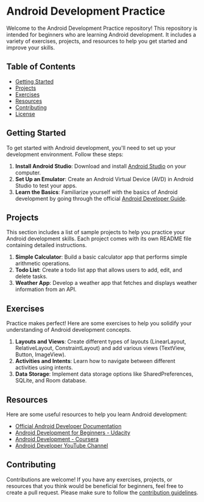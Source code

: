 # Android Development Practice

Welcome to the Android Development Practice repository! This repository is intended for beginners who are learning Android development. It includes a variety of exercises, projects, and resources to help you get started and improve your skills.

## Table of Contents

- [Getting Started](#getting-started)
- [Projects](#projects)
- [Exercises](#exercises)
- [Resources](#resources)
- [Contributing](#contributing)
- [License](#license)

## Getting Started

To get started with Android development, you'll need to set up your development environment. Follow these steps:

1. **Install Android Studio**: Download and install [Android Studio](https://developer.android.com/studio) on your computer.
2. **Set Up an Emulator**: Create an Android Virtual Device (AVD) in Android Studio to test your apps.
3. **Learn the Basics**: Familiarize yourself with the basics of Android development by going through the official [Android Developer Guide](https://developer.android.com/guide).

## Projects

This section includes a list of sample projects to help you practice your Android development skills. Each project comes with its own README file containing detailed instructions.

1. **Simple Calculator**: Build a basic calculator app that performs simple arithmetic operations.
2. **Todo List**: Create a todo list app that allows users to add, edit, and delete tasks.
3. **Weather App**: Develop a weather app that fetches and displays weather information from an API.

## Exercises

Practice makes perfect! Here are some exercises to help you solidify your understanding of Android development concepts.

1. **Layouts and Views**: Create different types of layouts (LinearLayout, RelativeLayout, ConstraintLayout) and add various views (TextView, Button, ImageView).
2. **Activities and Intents**: Learn how to navigate between different activities using intents.
3. **Data Storage**: Implement data storage options like SharedPreferences, SQLite, and Room database.

## Resources

Here are some useful resources to help you learn Android development:

- [Official Android Developer Documentation](https://developer.android.com/docs)
- [Android Development for Beginners - Udacity](https://www.udacity.com/course/android-development-for-beginners--ud837)
- [Android Development - Coursera](https://www.coursera.org/specializations/android-app-development)
- [Android Developer YouTube Channel](https://www.youtube.com/channel/UCVHFbqXqoYvEWM1Ddxl0QDg)

## Contributing

Contributions are welcome! If you have any exercises, projects, or resources that you think would be beneficial for beginners, feel free to create a pull request. Please make sure to follow the [contribution guidelines](CONTRIBUTING.md).
